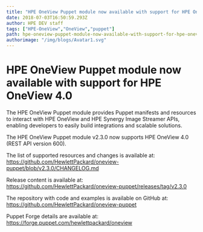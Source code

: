 ```yaml
---
title: "HPE OneView Puppet module now available with support for HPE OneView 4.0"
date: 2018-07-03T16:50:59.293Z
author: HPE DEV staff 
tags: ["HPE-OneView","OneView","puppet"]
path: hpe-oneview-puppet-module-now-available-with-support-for-hpe-oneview-40
authorimage: "/img/blogs/Avatar1.svg"
---
```

# HPE OneView Puppet module now available with support for HPE OneView 4.0

The HPE OneView Puppet module provides Puppet manifests and resources to interact with HPE OneView and HPE Synergy Image Streamer APIs, enabling developers to easily build integrations and scalable solutions.

The HPE OneView Puppet module v2.3.0 now supports HPE OneView 4.0 (REST API version 600).

The list of supported resources and changes is available at: <https://github.com/HewlettPackard/oneview-puppet/blob/v2.3.0/CHANGELOG.md>

Release content is available at: <https://github.com/HewlettPackard/oneview-puppet/releases/tag/v2.3.0>

The repository with code and examples is available on GitHub at: <https://github.com/HewlettPackard/oneview-puppet>

Puppet Forge details are available at: <https://forge.puppet.com/hewlettpackard/oneview>
